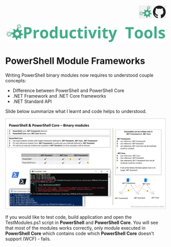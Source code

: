 <!--Category:C#,Powershell--> 
 <p align="right">
    <a href="http://productivitytools.tech/productivitytools-createsqlserverdatabase/"><img src="Images/Header/ProductivityTools_green_40px_2.png" /><a> 
    <a href="https://www.github.com/pwujczyk/ProductivityTools.CreateSQLServerDatabase"><img src="Images/Header/Github_border_40px.png" /></a>
</p>
<p align="center">
    <a href="https://www.powershellgallery.com/packages/ProductivityTools.PSSetLockScreen/">
        <img src="Images/Header/LogoTitle_green_500px.png" />
    </a>
</p>


# PowerShell Module Frameworks

Writing PowerShell binary modules now requires to understood couple concepts:
- Difference between PowerShell and PowerShell Core
- .NET Framework and .NET Core frameworks
- .NET Standard API
<!--more-->

Slide below summarize what I learnt and code helps to understood.

<!--og-image-->
![Create database](Images/PowerShellAndPowerShellCore-BinaryModules.png)

If you would like to test code, build application and open the TestModules.ps1 script in **PowerShell** and **PowerShell Core**. You will see that most of the modules works correctly, only module executed in **PowerShell Core** which contains code which **PowerShell Core** doesn't support (WCF) - fails.